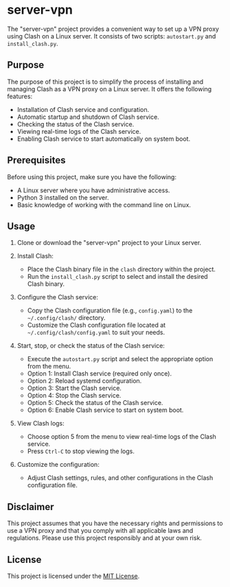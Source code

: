 # server-vpn

The "server-vpn" project provides a convenient way to set up a VPN proxy using Clash on a Linux server. It consists of two scripts: `autostart.py` and `install_clash.py`.

## Purpose

The purpose of this project is to simplify the process of installing and managing Clash as a VPN proxy on a Linux server. It offers the following features:

- Installation of Clash service and configuration.
- Automatic startup and shutdown of Clash service.
- Checking the status of the Clash service.
- Viewing real-time logs of the Clash service.
- Enabling Clash service to start automatically on system boot.

## Prerequisites

Before using this project, make sure you have the following:

- A Linux server where you have administrative access.
- Python 3 installed on the server.
- Basic knowledge of working with the command line on Linux.

## Usage

1. Clone or download the "server-vpn" project to your Linux server.

2. Install Clash:
   - Place the Clash binary file in the `clash` directory within the project.
   - Run the `install_clash.py` script to select and install the desired Clash binary.

3. Configure the Clash service:
   - Copy the Clash configuration file (e.g., `config.yaml`) to the `~/.config/clash/` directory.
   - Customize the Clash configuration file located at `~/.config/clash/config.yaml` to suit your needs.

4. Start, stop, or check the status of the Clash service:
   - Execute the `autostart.py` script and select the appropriate option from the menu.
   - Option 1: Install Clash service (required only once).
   - Option 2: Reload systemd configuration.
   - Option 3: Start the Clash service.
   - Option 4: Stop the Clash service.
   - Option 5: Check the status of the Clash service.
   - Option 6: Enable Clash service to start on system boot.

5. View Clash logs:
   - Choose option 5 from the menu to view real-time logs of the Clash service.
   - Press `Ctrl-C` to stop viewing the logs.

6. Customize the configuration:
   - Adjust Clash settings, rules, and other configurations in the Clash configuration file.

## Disclaimer

This project assumes that you have the necessary rights and permissions to use a VPN proxy and that you comply with all applicable laws and regulations. Please use this project responsibly and at your own risk.

## License

This project is licensed under the [MIT License](LICENSE).
